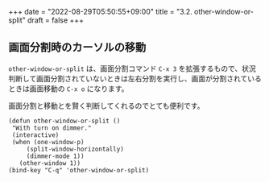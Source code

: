 +++
date = "2022-08-29T05:50:55+09:00"
title = "3.2. other-window-or-split"
draft = false
+++
## 画面分割時のカーソルの移動
`other-window-or-split` は、画面分割コマンド `C-x 3` を拡張するもので、状況判断して画面分割されていないときは左右分割を実行し、画面が分割されているときは画面移動の `C-x o` になります。

画面分割と移動とを賢く判断してくれるのでとても便利です。

```elisp
(defun other-window-or-split ()
 "With turn on dimmer."
 (interactive)
 (when (one-window-p)
	 (split-window-horizontally)
	 (dimmer-mode 1))
   (other-window 1))
(bind-key "C-q" 'other-window-or-split)
```
